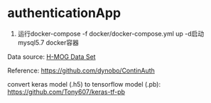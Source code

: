 # authenticationApp
1. 运行docker-compose -f docker/docker-compose.yml up -d启动 mysql5.7 docker容器





Data source: [H-MOG Data Set](http://www.cs.wm.edu/~qyang/hmog.html)

Reference: https://github.com/dynobo/ContinAuth

convert keras model (.h5) to tensorflow model (.pb): https://github.com/Tony607/keras-tf-pb

